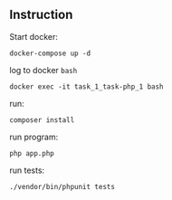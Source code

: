 ## Instruction

Start docker:

`docker-compose up -d`

log to docker `bash`

`docker exec -it task_1_task-php_1 bash`

run:

`composer install`

run program:

`php app.php`

run tests:

`./vendor/bin/phpunit tests`

